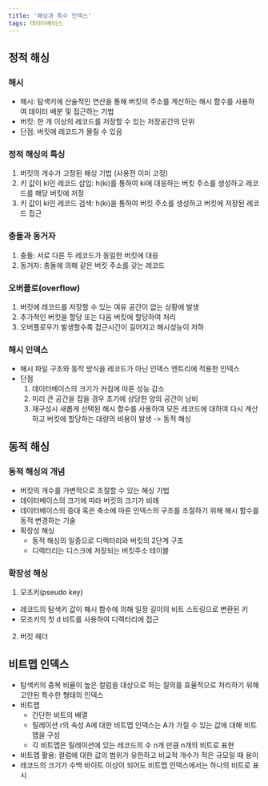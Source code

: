 ```yaml
---
title: '해싱과 특수 인덱스'
tags: 데이터베이스
---
```

## 정적 해싱

### 해시
- 해시: 탐색키에 산술적인 연산을 통해 버킷의 주소를 계산하는 해시 함수를 사용하여 데이터 배분 및 접근하는 기법
- 버킷: 한 개 이상의 레코드를 저장할 수 있는 저장공간의 단위
- 단점: 버킷에 레코드가 몰릴 수 있음
  
### 정적 해싱의 특싱
1. 버킷의 개수가 고정된 해싱 기법 (사용전 이미 고정)
2. 키 값이 ki인 레코드 삽입: h(ki)를 통하여 ki에 대응하는 버킷 주소를 생성하고 레코드를 해당 버킷에 저장
3. 키 값이 ki인 레코드 검색: h(ki)을 통하여 버킷 주소를 생성하고 버킷에 저장된 레코드 접근

### 충돌과 동거자
1. 충돌: 서로 다른 두 레코드가 동일한 버킷에 대응
2. 동거자: 충돌에 의해 같은 버킷 주소를 갖는 레코드

### 오버플로(overflow)
1. 버킷에 레코드를 저장할 수 있는 여유 공간이 없는 상황에 발생
2. 추가적인 버킷을 할당 또는 다음 버킷에 할당하여 처리
3. 오버플로우가 발생할수록 접근시간이 길어지고 해시성능이 저하

### 해시 인덱스
- 해시 파일 구조와 동작 방식을 레코드가 아닌 인덱스 엔트리에 적용한 인덱스
- 단점
  1. 데이터베이스의 크기가 커짐에 따른 성능 감소
  2. 미리 큰 공간을 잡을 경우 초기에 상당한 양의 공간이 낭비
  3. 재구성시 새롭게 선택된 해시 함수를 사용하여 모든 레코드에 대하여 다시 계산하고 버킷에 할당하는 대량의 비용이 발생 -> 동적 해싱

## 동적 해싱
### 동적 해싱의 개념
- 버킷의 개수를 가변적으로 조절할 수 있는 해싱 기법
- 데이터베이스의 크기에 따라 버킷의 크기가 비례
- 데이터베이스의 증대 혹은 축소에 따른 인덱스의 구조를 조절하기 위해 해시 함수를 동적 변경하는 기술
- 확장성 해싱
  - 동적 해싱의 일종으로 디렉터리와 버킷의 2단계 구조
  - 디렉터리는 디스크에 저장되는 버킷주소 테이블

### 확장성 해싱
1. 모조키(pseudo key)
  - 레코드의 탐색키 값이 해시 함수에 의해 일정 길이의 비트 스트링으로 변환된 키
  - 모조키의 첫 d 비트를 사용하여 디렉터리에 접근
2. 버킷 헤더

## 비트맵 인덱스
- 탐색키의 중복 비율이 높은 컬럼을 대상으로 하는 질의를 효율적으로 처리하기 위해 고안된 특수한 형태의 인덱스
- 비트맵
  - 간단한 비트의 배열
  - 릴레이션 r의 속성 A에 대한 비트맵 인덱스는 A가 가질 수 있는 값에 대해 비트맵을 구성
  - 각 비트맵은 릴레이션에 있는 레코드의 수 n개 만큼 n개의 비트로 표현
- 비트맵 활용: 컬럼에 대한 값의 범위가 유한하고 비교적 개수가 적은 규모일 때 용이
- 레코드의 크기가 수백 바이트 이상이 되어도 비트맵 인덱스에서는 하나의 비트로 표시








